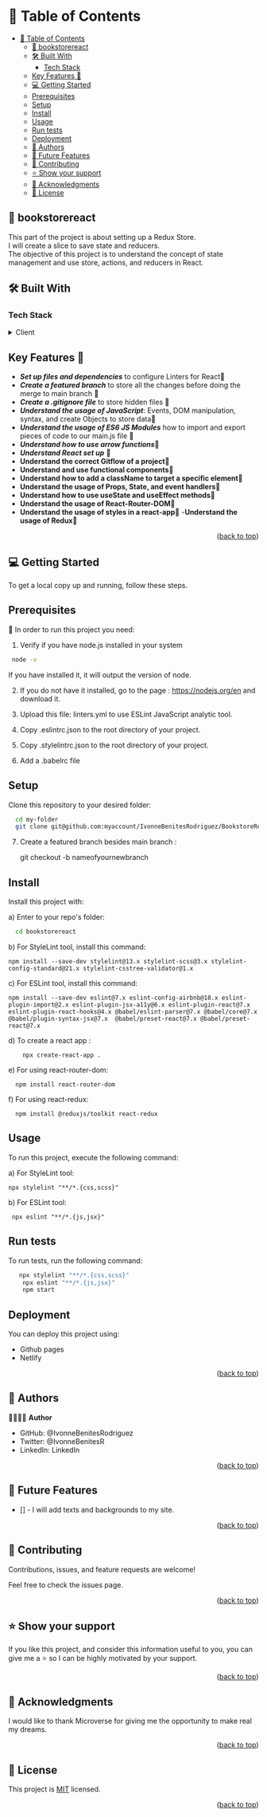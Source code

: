 # 📗 Table of Contents

- [📗 Table of Contents](#-table-of-contents)
  - [📖 bookstorereact](#-bookstorereact)
  - [🛠 Built With ](#-built-with-)
    - [Tech Stack ](#tech-stack-)
  - [Key Features 🌸](#key-features-)
  - [💻 Getting Started ](#-getting-started-)
  - [Prerequisites](#prerequisites)
  - [Setup](#setup)
  - [Install ](#install-)
  - [Usage](#usage)
  - [Run tests ](#run-tests-)
  - [Deployment ](#deployment-)
  - [👥 Authors ](#-authors-)
  - [🔭 Future Features ](#-future-features-)
  - [🤝 Contributing ](#-contributing-)
  - [⭐️ Show your support](#️-show-your-support)
  - [🙏 Acknowledgments ](#-acknowledgments-)
  - [📝 License ](#-license-)

<!-- Project Description -->

## 📖 bookstorereact<a name="about-project"></a>
This part of the project is about setting up a Redux Store.<br/>I will create a slice to save state and reducers.<br/>
The objective of this project is to understand the concept of state management and use store, actions, and reducers in React.<br/>

## 🛠 Built With <a name="built-with"></a> 

### Tech Stack <a name="tech-stack"></a> 

<details>
<summary>Client</summary>
<ul>
<li><a href="https://react.dev/">React</a></li>
<li><a href="https://github.com/microverseinc/linters-config/tree/master/react-redux">Linters for React & Redux</a></li>
<li><a href="https://reactrouter.com/en/main">React Router Dom</a></li>
<li><a href="https://redux-toolkit.js.org/tutorials/quick-start">Redux Toolkit</a></li>
</ul><br/>
</details>

<!-- Feature -->
## Key Features 🌸<a name="key-features"></a><br/> 
- ***Set up files and dependencies*** to configure Linters for React📍
- ***Create a featured branch*** to store all the changes before doing the merge to main branch 📍
- ***Create a .gitignore file*** to store hidden files 📍
- ***Understand the usage of JavaScript***: Events, DOM manipulation, syntax, and create Objects to store data📍
- ***Understand the usage of ES6 JS Modules*** how to import and export pieces of code to our main.js file 📍
- ***Understand how to use arrow functions***📍
- ***Understand React set up*** 📍
- **Understand the correct Gitflow of a project**📍
- **Understand and use functional components**📍
- **Understand how to add a className to target a specific element**📍
- **Understand the usage of Props, State, and event handlers**📍
- **Understand how to use useState and useEffect methods**📍
- **Understand the usage of React-Router-DOM**📍
- **Understand the usage of styles in a react-app**📍
-**Understand the usage of Redux**📍

<p align="right">(<a href="#readme-top">back to top</a>)</p>

<!--Getting Started-->
## 💻 Getting Started <a name="getting-started"></a>

To get a local copy up and running, follow these steps.

## Prerequisites

📍 In order to run this project you need:

1) Verify if you have node.js installed in your system
   
```sh   
 node -v
 ```
If you have installed it, it will output the version of node.

2) If you do not have it installed, go to the page : https://nodejs.org/en and download it.

3) Upload this file: linters.yml to use ESLint JavaScript analytic tool.

4) Copy .eslintrc.json to the root directory of your project.

5) Copy .stylelintrc.json to the root directory of your project.
   
6) Add a .babelrc file
   
## Setup

Clone this repository to your desired folder:

```sh
  cd my-folder
  git clone git@github.com:myaccount/IvonneBenitesRodriguez/BookstoreReact.git
```

7) Create a featured branch besides main branch :

   git checkout -b nameofyournewbranch

## Install <br/>

Install this project with: <br/>

a) Enter to your repo's folder:

```sh
  cd bookstorereact
```

b) For StyleLint tool, install this command:

  ```
  npm install --save-dev stylelint@13.x stylelint-scss@3.x stylelint-config-standard@21.x stylelint-csstree-validator@1.x
  ```

c) For ESLint tool, install this command:

   ``` npm install --save-dev eslint@7.x eslint-config-airbnb@18.x eslint-plugin-import@2.x eslint-plugin-jsx-a11y@6.x eslint-plugin-react@7.x eslint-plugin-react-hooks@4.x @babel/eslint-parser@7.x @babel/core@7.x  @babel/plugin-syntax-jsx@7.x  @babel/preset-react@7.x @babel/preset-react@7.x ```<br/>

d) To create a react app :

```
    npx create-react-app .
```
e) For using react-router-dom:
```
  npm install react-router-dom
```
f) For using react-redux:
```
  npm install @reduxjs/toolkit react-redux
```

## Usage
To run this project, execute the following command:


a) For StyleLint tool:

    npx stylelint "**/*.{css,scss}"

b) For ESLint tool:

     npx eslint "**/*.{js,jsx}"
    
## Run tests <br/>

To run tests, run the following command:
```sh
   npx stylelint "**/*.{css,scss}"
    npx eslint "**/*.{js,jsx}"
    npm start
```

## Deployment <br/>

You can deploy this project using:

- Github pages
- Netlify

<p align="right">(<a href="#readme-top">back to top</a>)</p>

<!--Authors-->
## 👥 Authors <a name="authors"></a>
👩🏽‍💻🌸 **Author**

- GitHub: @IvonneBenitesRodriguez
- Twitter: @IvonneBenitesR
- LinkedIn: LinkedIn
 
<p align="right">(<a href="#readme-top">back to top</a>)</p>

<!--Future Features-->

## 🔭 Future Features <br/>
 - [] - I will add texts and backgrounds to my site.

<p align="right">(<a href="#readme-top">back to top</a>)</p>

## 🤝 Contributing <a name="contributing"></a> 

Contributions, issues, and feature requests are welcome!

Feel free to check the issues page.

<p align="right">(<a href="#readme-top">back to top</a>)</p>

<!--Support-->

## ⭐️ Show your support 
If you like this project, and consider this information useful to you, you can give me a ⭐️ so I can be highly motivated by your support.

<p align="right">(<a href="#readme-top">back to top</a>)</p>

<!--Acknowledgements-->

## 🙏 Acknowledgments <a name="acknowledgements"></a>
I would like to thank Microverse for giving me the opportunity to make real my dreams.

<p align="right">(<a href="#readme-top">back to top</a>)</p>

<!--License-->

## 📝 License <a name="license"></a>

This project is [MIT](./LICENSE) licensed.

<p align="right">(<a href="#readme-top">back to top</a>)</p>

